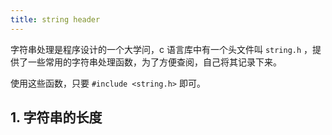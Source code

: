 ```yaml
---
title: string header
---
```


字符串处理是程序设计的一个大学问，c 语言库中有一个头文件叫 `string.h` ，提供了一些常用的字符串处理函数，为了方便查阅，自己将其记录下来。

使用这些函数，只要 `#include <string.h>` 即可。

## 1. 字符串的长度

```c

```




